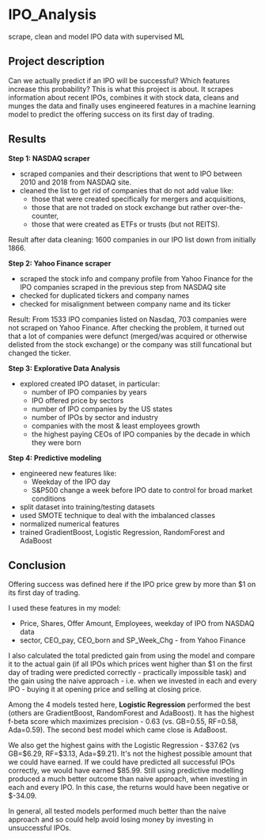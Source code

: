 # IPO_Analysis
scrape, clean and model IPO data with supervised ML

## Project description
Can we actually predict if an IPO will be successful? Which features increase this probability? This is what this project is about. It scrapes information about recent IPOs, combines it with stock data, cleans and munges the data and finally uses engineered features in a machine learning model to predict the offering success on its first day of trading.

## Results

**Step 1: NASDAQ scraper**

- scraped companies and their descriptions that went to IPO between 2010 and 2018 from NASDAQ site. 
- cleaned the list to get rid of companies that do not add value like:
    * those that were created specifically for mergers and acquisitions, 
    * those that are not traded on stock exchange but rather over-the-counter,
    * those that were created as ETFs or trusts (but not REITS). 

Result after data cleaning: 1600 companies in our IPO list down from initially 1866. 

**Step 2: Yahoo Finance scraper**

- scraped the stock info and company profile from Yahoo Finance for the IPO companies scraped in the previous step from NASDAQ site
- checked for duplicated tickers and company names
- checked for misalignment between company name and its ticker

Result: From 1533 IPO companies listed on Nasdaq, 703 companies were not scraped on Yahoo Finance. After checking the problem, it turned out that a lot of companies were defunct (merged/was acquired or otherwise delisted from the stock exchange) or the company was still funcational but changed the ticker.

**Step 3: Explorative Data Analysis** 

- explored created IPO dataset, in particular:
  * number of IPO companies by years
  * IPO offered price by sectors
  * number of IPO companies by the US states
  * number of IPOs by sector and industry
  * companies with the most & least employees growth
  * the highest paying CEOs of IPO companies by the decade in which they were born
  
**Step 4: Predictive modeling**

- engineered new features like:
    * Weekday of the IPO day
    * S&P500 change a week before IPO date to control for broad market conditions 
- split dataset into training/testing datasets 
- used SMOTE technique to deal with the imbalanced classes 
- normalized numerical features  
- trained GradientBoost, Logistic Regression, RandomForest and AdaBoost

## Conclusion
Offering success was defined here if the IPO price grew by more than $1 on its first day of trading.  

I used these features in my model:
- Price, Shares, Offer Amount, Employees, weekday of IPO from NASDAQ data
- sector, CEO_pay, CEO_born and SP_Week_Chg - from Yahoo Finance

I also calculated the total predicted gain from using the model and compare it to the actual gain (if all IPOs which prices went higher than $1 on the first day of trading were predicted correctly - practically impossible task) and the gain using the naive approach - i.e. when we invested in each and every IPO - buying it at opening price and selling at closing price.

Among the 4 models tested here, **Logistic Regression** performed the best (others are GradientBoost, RandomForest and AdaBoost). It has the highest f-beta score which maximizes precision - 0.63 (vs. GB=0.55, RF=0.58, Ada=0.59). The second best model which came close is AdaBoost. 

We also get the highest gains with the Logistic Regression - \$37.62 (vs GB=\$6.29, RF=\$3.13, Ada=\$9.21). 
It's not the highest possible amount that we could have earned. If we could have predicted all successful IPOs correctly, we would have earned \$85.99. Still using predictive modelling produced a much better outcome than naive approach, when investing in each and every IPO. In this case, the returns would have been negative or \$-34.09.

In general, all tested models performed much better than the naive approach and so could help avoid losing money by investing in unsuccessful IPOs.

